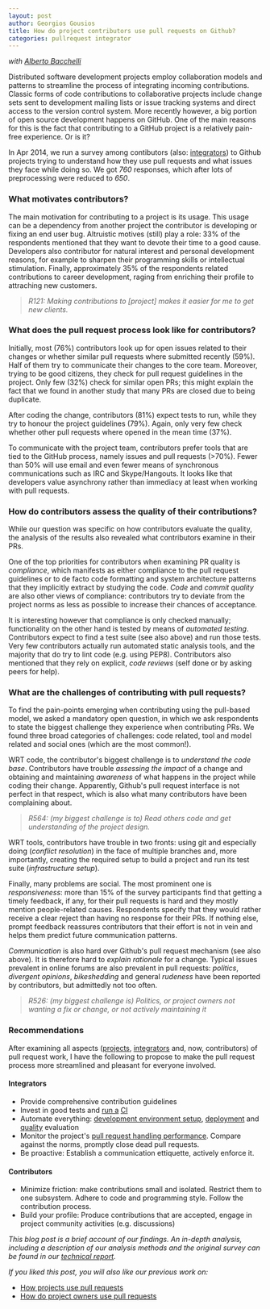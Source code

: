 ```yaml
---
layout: post
author: Georgios Gousios
title: How do project contributors use pull requests on Github?
categories: pullrequest integrator
---
```


*with [Alberto Bacchelli](http://sback.it)*

Distributed software development projects employ collaboration models and
patterns to streamline the process of integrating incoming contributions.
Classic forms of code contributions to collaborative projects include change
sets sent to development mailing lists or issue tracking systems and direct
access to the version control system. More recently however, a big portion
of open source development happens on GitHub. One of the main reasons for
this is the fact that contributing to a GitHub project is a relatively
pain-free experience. Or is it?

In Apr 2014, we run a survey among contibutors (also: [integrators](http://www.gousios.gr/blog/How-do-project-owners-use-pull-requests-on-Github/)) to Github projects
trying to understand how they use pull requests and what issues they face
while doing so. We got *760* responses, which after lots of preprocessing
were reduced to *650*.


### What motivates contributors?

The main motivation for contributing to a project is its usage. This usage can
be a dependency from another project the contributor is developing or fixing an
end user bug. Altruistic motives (still) play a role: 33% of the respondents
mentioned that they want to devote their time to a good cause. Developers also
contributor for natural interest and personal development reasons, for
example to sharpen their programming skills or intellectual stimulation.
Finally, approximately 35% of the respondents related contributions to career
development, raging from enriching their profile to attraching new customers.
<blockquote>
  <p>
    <i>R121: Making contributions to [project] makes it easier for me to get new clients.</i>
  </p>
</blockquote>

### What does the pull request process look like for contributors?

Initially, most (76%) contributors look up for open issues related to their
changes or whether similar pull requests where submitted recently (59%).
Half of them try to communicate their changes to the core team. Moreover,
trying to be good citizens, they check for pull request guidelines in
the project. Only few (32%) check for similar open PRs; this might
explain the fact that we found in another study that many PRs are closed due to
being duplicate.

After coding the change, contributors (81%) expect tests to run, while they
try to honour the project guidelines (79%). Again, only very few check whether
other pull requests where opened in the mean time (37%).

To communicate with the project team, contributors prefer tools that are tied
to the GitHub process, namely issues and pull requests (>70%). Fewer than
50% will use email and even fewer means of synchronous communications such as
IRC and Skype/Hangouts. It looks like that developers value asynchrony rather
than immediacy at least when working with pull requests.

### How do contributors assess the quality of their contributions?

While our question was specific on how contributors evaluate the quality, the analysis of the results also revealed what contributors examine in their PRs.

One of the top priorities for contributors when examining PR quality is *compliance*,  which manifests as either compliance to the pull request guidelines
or to de facto code formatting and system architecture patterns that they implicitly extract by studying the code. *Code* and *commit quality* are
also other views of compliance: contributors try to deviate from the project norms as less as possible to increase their chances of acceptance.

It is interesting however that compliance is only checked manually; functionality
on the other hand is tested by means of *automated testing*. Contributors expect to find a test suite (see also above) and run those tests. Very few contributors actually run automated static analysis tools, and the majority that do try to lint code (e.g. using PEP8). Contributors also mentioned that they rely on explicit, *code reviews* (self done or by asking peers for help).

### What are the challenges of contributing with pull requests?

To find the pain-points emerging when contributing using the pull-based model, we  asked a mandatory open question, in which we ask respondents to state the biggest challenge they experience when contributing PRs. We found three broad categories of challenges: code related, tool and model related and social ones (which are the most common!).

WRT code, the contributor's biggest challenge is to *understand the code base*.
Contributors have trouble *assessing the impact* of a change and obtaining and
maintaining *awareness* of what happens in the project while coding their change. Apparently, Github's pull request interface is not perfect in that respect, which
is also what many contributors have been complaining about.

<blockquote>
  <p>
    <i>R564: (my biggest challenge is to) Read others code and get understanding of the project design.</i>
  </p>
</blockquote>

WRT tools, contributors have trouble in two fronts: using git and especially
doing (*conflict resolution*) in the face of multiple branches and, more importantly, creating the required setup to build a project and run its test suite (*infrastructure setup*). 

Finally, many problems are social. The most prominent one is *responsiveness*:
more than 15% of the survey participants find that getting a timely feedback, if any, for their pull requests is hard and they mostly mention people-related causes.
Respondents specify that they would rather receive a clear reject than having no response for their PRs. If nothing else, prompt feedback reassures contributors
that their effort is not in vein and helps them predict future communication patterns.

*Communication* is also hard over Github's pull request mechanism (see also above).
It is therefore hard to *explain rationale* for a change. Typical issues prevalent in online forums are also prevalent in pull requests: *politics*, *divergent opinions*, *bikeshedding* and general *rudeness* have been reported by contributors, but admittedly not too often.

<blockquote>
  <p>
    <i>R526: (my biggest challenge is) Politics, or project owners not wanting a fix or change, or not actively maintaining it</i>
  </p>
</blockquote>

### Recommendations

After examining all aspects
([projects](http://www.gousios.gr/blog/Exploration-pull-requests/),
[integrators](http://www.gousios.gr/blog/How-do-project-owners-use-pull-requests-on-Github/)
and, now, contributors) of pull request work, I have the following to propose to
make the pull request process more streamlined and pleasant for everyone
involved.

#### Integrators
* Provide comprehensive contribution guidelines
* Invest in good tests and [run a](https://www.cloudbees.com) [CI](http://travis-ci.org)
* Automate everything: [development environment setup](https://puppetlabs.com), [deployment](www.docker.com) and [quality](http://scrutinizer-ci.com) evaluation
* Monitor the project's [pull request handling performance](http://ghtorrent.org/pullreq-perf/). Compare against the norms, promptly close dead pull requests.
* Be proactive: Establish a communication ettiquette, actively enforce it.

#### Contributors
* Minimize friction: make contributions small and isolated. Restrict them to one
subsystem. Adhere to code and programming style. Follow the contribution
process.
* Build your profile: Produce contributions that are accepted, engage in
project community activities (e.g. discussions)

*This blog post is a brief account of our findings. An in-depth analysis,
including a description of our analysis methods and the original survey can be
found in our [technical report](/bibliography/GB15.html).*

*If you liked this post, you will also like our previous work on:*

* [How projects use pull requests](http://www.gousios.gr/blog/Exploration-pull-requests/)
* [How do project owners use pull requests](http://www.gousios.gr/blog/How-do-project-owners-use-pull-requests-on-Github/)
